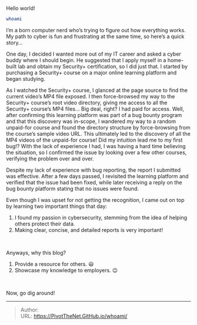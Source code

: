 # 

Hello world!

``` bash
whoami
```
I’m a born computer nerd who’s trying to figure out how everything works. My path to cyber is fun and frustrating at the same time, so here’s a quick story…

One day, I decided I wanted more out of my IT career and asked a cyber buddy where I should begin. He suggested that I apply myself in a home-built lab and obtain my Security+ certification, so I did just that. I started by purchasing a Security+ course on a major online learning platform and began studying.

As I watched the Security+ course, I glanced at the page source to find the current video’s MP4 file exposed. I then force-browsed my way to the Security+ course’s root video directory, giving me access to all the Security+ course’s MP4 files… Big deal, right? I had paid for access. Well, after confirming this learning platform was part of a bug bounty program and that this discovery was in-scope, I wandered my way to a random unpaid-for course and found the directory structure by force-browsing from the course’s sample video URL. This ultimately led to the discovery of all the MP4 videos of the unpaid-for course! Did my intuition lead me to my first bug!? With the lack of experience I had, I was having a hard time believing the situation, so I confirmed the issue by looking over a few other courses, verifying the problem over and over.

Despite my lack of experience with bug reporting, the report I submitted was effective. After a few days passed, I revisited the learning platform and verified that the issue had been fixed, while later receiving a reply on the bug bounty platform stating that no issues were found.

Even though I was upset for not getting the recognition, I came out on top by learning two important things that day:

1. I found my passion in cybersecurity, stemming from the idea of helping others protect their data.
2. Making clear, concise, and detailed reports is very important!

&emsp;

Anyways, why this blog?
 1. Provide a resource for others. :smiley:  
 2. Showcase my knowledge to employers. :wink:    

&emsp;

Now, go dig around!


---

> Author: <no value>  
> URL: https://PivotTheNet.GitHub.io/whoami/  

